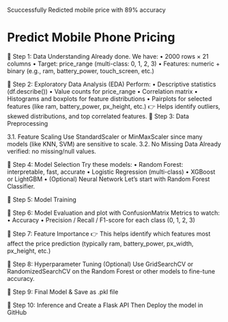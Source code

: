 Scuccessfully Redicted mobile price with 89% accuracy

# Predict Mobile Phone Pricing
🔹 Step 1: Data Understanding
Already done. We have:
•	2000 rows × 21 columns
•	Target: price_range (multi-class: 0, 1, 2, 3)
•	Features: numeric + binary (e.g., ram, battery_power, touch_screen, etc.)

🔹 Step 2: Exploratory Data Analysis (EDA)
Perform:
•	Descriptive statistics (df.describe())
•	Value counts for price_range
•	Correlation matrix
•	Histograms and boxplots for feature distributions
•	Pairplots for selected features (like ram, battery_power, px_height, etc.)
👉 Helps identify outliers, skewed distributions, and top correlated features.
🔹 Step 3: Data Preprocessing

3.1. Feature Scaling
Use StandardScaler or MinMaxScaler since many models (like KNN, SVM) are sensitive to scale.
3.2. No Missing Data
Already verified: no missing/null values.

🔹 Step 4: Model Selection
Try these models:
•	Random Forest: interpretable, fast, accurate
•	Logistic Regression (multi-class)
•	XGBoost or LightGBM
•	(Optional) Neural Network
Let’s start with Random Forest Classifier.

🔹 Step 5: Model Training

🔹 Step 6: Model Evaluation and plot with ConfusionMatrix
Metrics to watch:
•	Accuracy
•	Precision / Recall / F1-score for each class (0, 1, 2, 3)

🔹 Step 7: Feature Importance
👉 This helps identify which features most affect the price prediction (typically ram, battery_power, px_width, px_height, etc.)

🔹 Step 8: Hyperparameter Tuning (Optional)
Use GridSearchCV or RandomizedSearchCV on the Random Forest or other models to fine-tune accuracy.

🔹 Step 9: Final Model & Save as .pkl file

🔹 Step 10: Inference and Create a Flask API
Then Deploy the model in GitHub
